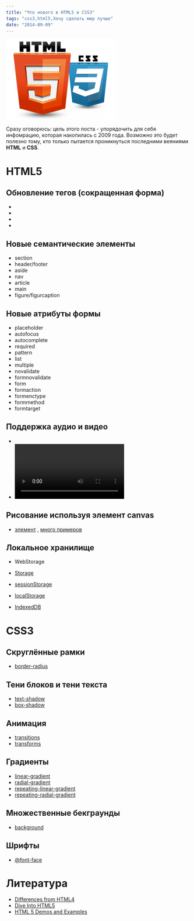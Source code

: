 ```yaml
---
title: "Что нового в HTML5 и CSS3"
tags: "css3,html5,Хочу сделать мир лучше"
date: "2014-09-09"
---
```


![](images/html5-css3-300x221.png "html5-css3")

Сразу оговорюсь: цель этого поста - упорядочить для себя инфомрацию, которая накопилась с 2009 года. Возможно это будет полезно тому, кто только пытается проникнуться последними веяниями **HTML** и **CSS**.

# HTML5

## Обновление тегов (сокращенная форма)

- <!DOCTYPE html>
- <meta charset="UTF-8">
- <script src="script.js"></script>
- <link rel="stylesheet" href="styles.css">

## Новые семантические элементы

- section
- header/footer
- aside
- nav
- article
- main
- figure/figurcaption

## Новые атрибуты формы

- placeholder
- autofocus
- autocomplete
- required
- pattern
- list
- multiple
- novalidate
- formnovalidate
- form
- formaction
- formenctype
- formmethod
- formtarget

## Поддержка аудио и видео

- [<audio> элемент](https://developer.mozilla.org/en-US/docs/Web/HTML/Element/audio "developer.mozilla.org")
- [<video> элемент](https://developer.mozilla.org/en-US/docs/Web/HTML/Element/video "developer.mozilla.org")

## Рисование используя элемент canvas

- [<canvas> элемент](https://developer.mozilla.org/en-US/docs/Web/Guide/HTML/Canvas_tutorial) , [много примеров](http://www.html5canvastutorials.com/)

## Локальное хранилище

- WebStorage

- [Storage](https://developer.mozilla.org/en/docs/Web/Guide/API/DOM/Storage#Storage)
- [sessionStorage](https://developer.mozilla.org/en/docs/Web/Guide/API/DOM/Storage#sessionStorage)
- [localStorage](https://developer.mozilla.org/en/docs/Web/Guide/API/DOM/Storage#localStorage)

- [IndexedDB](https://developer.mozilla.org/en-US/docs/Web/API/IndexedDB_API "developer.mozilla.org")

# CSS3

## Скруглённые рамки

- [border-radius](https://developer.mozilla.org/en-US/docs/Web/CSS/border-radius "developer.mozilla.or")

## Тени блоков и тени текста

- [text-shadow](https://developer.mozilla.org/en-US/docs/Web/CSS/text-shadow "developer.mozilla.org")
- [box-shadow](https://developer.mozilla.org/en-US/docs/Web/CSS/box-shadow "developer.mozilla.org")

## Анимация

- [transitions](https://developer.mozilla.org/en-US/docs/Web/Guide/CSS/Using_CSS_transitions "developer.mozilla.org")
- [transforms](https://developer.mozilla.org/en-US/docs/Web/CSS/transform "developer.mozilla.org")

## Градиенты

- [linear-gradient](https://developer.mozilla.org/en-US/docs/Web/CSS/linear-gradient "developer.mozilla.org")
- [radial-gradient](https://developer.mozilla.org/en-US/docs/Web/CSS/radial-gradient "developer.mozilla.org")
- [repeating-linear-gradient](https://developer.mozilla.org/en-US/docs/Web/CSS/repeating-linear-gradient "developer.mozilla.org")
- [repeating-radial-gradient](https://developer.mozilla.org/en-US/docs/Web/CSS/repeating-radial-gradient "developer.mozilla.org")

## Множественные бекграунды

- [background](https://developer.mozilla.org/en/docs/Web/CSS/background#Specifications "developer.mozilla.org")

## Шрифты

- [@font-face](https://developer.mozilla.org/en-US/docs/Web/CSS/@font-face "developer.mozilla.org")

# Литература

- [Differences from HTML4](http://www.w3.org/TR/html5-diff/ "w3.org")
- [Dive Into HTML5](http://diveintohtml5.info/ "diveintohtml5.info")
- [HTML 5 Demos and Examples](http://html5demos.com/ "html5demos.com")

